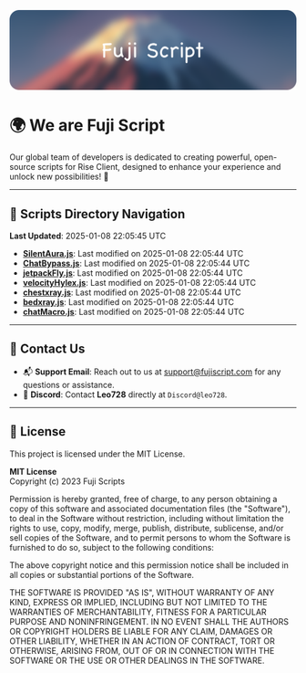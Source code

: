 ![Banner](.github/b.webp)

# 🌍 **We are Fuji Script**

Our global team of developers is dedicated to creating powerful, open-source scripts for Rise Client, designed to enhance your experience and unlock new possibilities! 🌟

---
<!-- SCRIPTS_NAVIGATION_START -->
## 📂 **Scripts Directory Navigation**

**Last Updated**: 2025-01-08 22:05:45 UTC

- **[SilentAura.js](scripts/SilentAura.js)**: Last modified on 2025-01-08 22:05:44 UTC
- **[ChatBypass.js](scripts/ChatBypass.js)**: Last modified on 2025-01-08 22:05:44 UTC
- **[jetpackFly.js](scripts/jetpackFly.js)**: Last modified on 2025-01-08 22:05:44 UTC
- **[velocityHylex.js](scripts/velocityHylex.js)**: Last modified on 2025-01-08 22:05:44 UTC
- **[chestxray.js](scripts/chestxray.js)**: Last modified on 2025-01-08 22:05:44 UTC
- **[bedxray.js](scripts/bedxray.js)**: Last modified on 2025-01-08 22:05:44 UTC
- **[chatMacro.js](scripts/chatMacro.js)**: Last modified on 2025-01-08 22:05:44 UTC

<!-- SCRIPTS_NAVIGATION_END -->

---

## 💬 **Contact Us**  
- 📬 **Support Email**: Reach out to us at [support@fujiscript.com](mailto:support@fujiscript.com) for any questions or assistance.  
- 💬 **Discord**: Contact **Leo728** directly at `Discord@leo728`.

---

## 📜 **License**

This project is licensed under the MIT License.  

**MIT License**  
Copyright (c) 2023 Fuji Scripts  

Permission is hereby granted, free of charge, to any person obtaining a copy of this software and associated documentation files (the "Software"), to deal in the Software without restriction, including without limitation the rights to use, copy, modify, merge, publish, distribute, sublicense, and/or sell copies of the Software, and to permit persons to whom the Software is furnished to do so, subject to the following conditions:  

The above copyright notice and this permission notice shall be included in all copies or substantial portions of the Software.  

THE SOFTWARE IS PROVIDED "AS IS", WITHOUT WARRANTY OF ANY KIND, EXPRESS OR IMPLIED, INCLUDING BUT NOT LIMITED TO THE WARRANTIES OF MERCHANTABILITY, FITNESS FOR A PARTICULAR PURPOSE AND NONINFRINGEMENT. IN NO EVENT SHALL THE AUTHORS OR COPYRIGHT HOLDERS BE LIABLE FOR ANY CLAIM, DAMAGES OR OTHER LIABILITY, WHETHER IN AN ACTION OF CONTRACT, TORT OR OTHERWISE, ARISING FROM, OUT OF OR IN CONNECTION WITH THE SOFTWARE OR THE USE OR OTHER DEALINGS IN THE SOFTWARE.  

